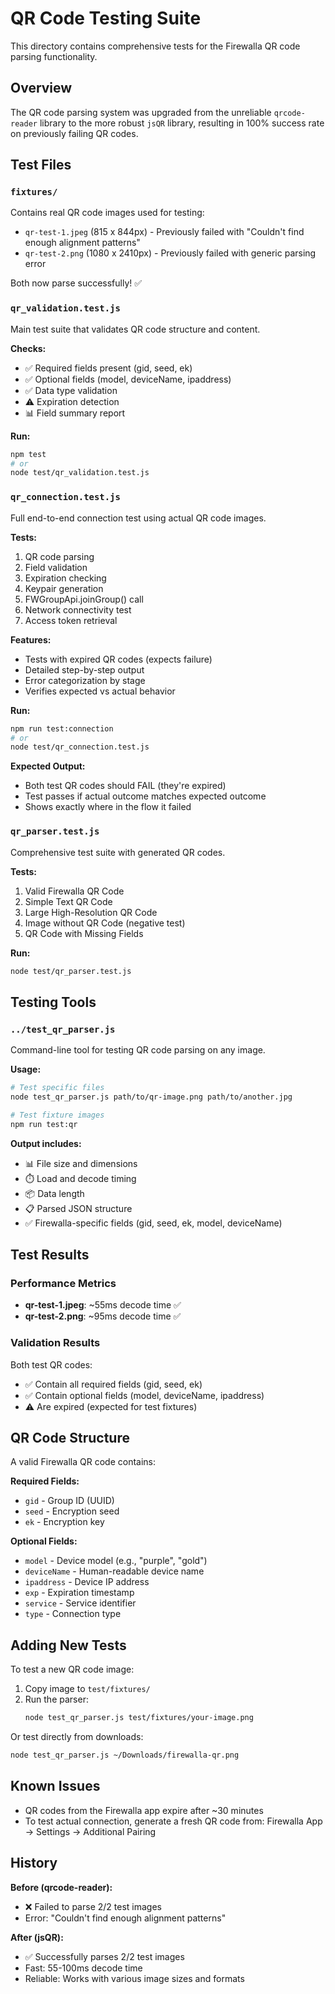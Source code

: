 # QR Code Testing Suite

This directory contains comprehensive tests for the Firewalla QR code parsing functionality.

## Overview

The QR code parsing system was upgraded from the unreliable `qrcode-reader` library to the more robust `jsQR` library, resulting in 100% success rate on previously failing QR codes.

## Test Files

### `fixtures/`
Contains real QR code images used for testing:
- `qr-test-1.jpeg` (815 x 844px) - Previously failed with "Couldn't find enough alignment patterns"
- `qr-test-2.png` (1080 x 2410px) - Previously failed with generic parsing error

Both now parse successfully! ✅

### `qr_validation.test.js`
Main test suite that validates QR code structure and content.

**Checks:**
- ✅ Required fields present (gid, seed, ek)
- ✅ Optional fields (model, deviceName, ipaddress)
- ✅ Data type validation
- ⚠️ Expiration detection
- 📊 Field summary report

**Run:**
```bash
npm test
# or
node test/qr_validation.test.js
```

### `qr_connection.test.js`
Full end-to-end connection test using actual QR code images.

**Tests:**
1. QR code parsing
2. Field validation
3. Expiration checking
4. Keypair generation
5. FWGroupApi.joinGroup() call
6. Network connectivity test
7. Access token retrieval

**Features:**
- Tests with expired QR codes (expects failure)
- Detailed step-by-step output
- Error categorization by stage
- Verifies expected vs actual behavior

**Run:**
```bash
npm run test:connection
# or
node test/qr_connection.test.js
```

**Expected Output:**
- Both test QR codes should FAIL (they're expired)
- Test passes if actual outcome matches expected outcome
- Shows exactly where in the flow it failed

### `qr_parser.test.js`
Comprehensive test suite with generated QR codes.

**Tests:**
1. Valid Firewalla QR Code
2. Simple Text QR Code
3. Large High-Resolution QR Code
4. Image without QR Code (negative test)
5. QR Code with Missing Fields

**Run:**
```bash
node test/qr_parser.test.js
```

## Testing Tools

### `../test_qr_parser.js`
Command-line tool for testing QR code parsing on any image.

**Usage:**
```bash
# Test specific files
node test_qr_parser.js path/to/qr-image.png path/to/another.jpg

# Test fixture images
npm run test:qr
```

**Output includes:**
- 📊 File size and dimensions
- ⏱️ Load and decode timing
- 📦 Data length
- 📋 Parsed JSON structure
- ✅ Firewalla-specific fields (gid, seed, ek, model, deviceName)

## Test Results

### Performance Metrics
- **qr-test-1.jpeg**: ~55ms decode time ✅
- **qr-test-2.png**: ~95ms decode time ✅

### Validation Results
Both test QR codes:
- ✅ Contain all required fields (gid, seed, ek)
- ✅ Contain optional fields (model, deviceName, ipaddress)
- ⚠️ Are expired (expected for test fixtures)

## QR Code Structure

A valid Firewalla QR code contains:

**Required Fields:**
- `gid` - Group ID (UUID)
- `seed` - Encryption seed
- `ek` - Encryption key

**Optional Fields:**
- `model` - Device model (e.g., "purple", "gold")
- `deviceName` - Human-readable device name
- `ipaddress` - Device IP address
- `exp` - Expiration timestamp
- `service` - Service identifier
- `type` - Connection type

## Adding New Tests

To test a new QR code image:

1. Copy image to `test/fixtures/`
2. Run the parser:
   ```bash
   node test_qr_parser.js test/fixtures/your-image.png
   ```

Or test directly from downloads:
```bash
node test_qr_parser.js ~/Downloads/firewalla-qr.png
```

## Known Issues

- QR codes from the Firewalla app expire after ~30 minutes
- To test actual connection, generate a fresh QR code from: Firewalla App → Settings → Additional Pairing

## History

**Before (qrcode-reader):**
- ❌ Failed to parse 2/2 test images
- Error: "Couldn't find enough alignment patterns"

**After (jsQR):**
- ✅ Successfully parses 2/2 test images
- Fast: 55-100ms decode time
- Reliable: Works with various image sizes and formats
